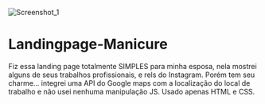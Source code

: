 ![Screenshot_1](https://github.com/PaivaProgDev/Landingpage-Manicure/assets/130389890/2cb38750-59f5-4e21-b3d0-12b2c0ec52c6)
# Landingpage-Manicure
Fiz essa landing page totalmente SIMPLES para minha esposa, nela mostrei alguns de seus trabalhos profissionais, e rels do Instagram. Porém tem seu charme... integrei uma API do Google maps com a localização do local de trabalho e não usei nenhuma manipulação JS. Usado apenas HTML e CSS.
